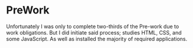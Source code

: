# PreWork
Unfortunately I was only to complete two-thirds of the Pre-work due to work obligations. But I did initiate said process; studies HTML, CSS, and some JavaScript. As well as installed the majority of required applications.
